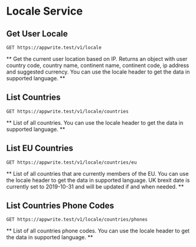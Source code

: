 # Locale Service

## Get User Locale

```http request
GET https://appwrite.test/v1/locale
```

** Get the current user location based on IP. Returns an object with user country code, country name, continent name, continent code, ip address and suggested currency. You can use the locale header to get the data in supported language. **

## List Countries

```http request
GET https://appwrite.test/v1/locale/countries
```

** List of all countries. You can use the locale header to get the data in supported language. **

## List EU Countries

```http request
GET https://appwrite.test/v1/locale/countries/eu
```

** List of all countries that are currently members of the EU. You can use the locale header to get the data in supported language. UK brexit date is currently set to 2019-10-31 and will be updated if and when needed. **

## List Countries Phone Codes

```http request
GET https://appwrite.test/v1/locale/countries/phones
```

** List of all countries phone codes. You can use the locale header to get the data in supported language. **

